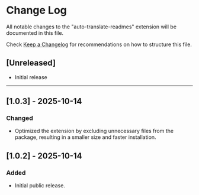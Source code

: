 # Change Log

All notable changes to the "auto-translate-readmes" extension will be documented in this file.

Check [Keep a Changelog](http://keepachangelog.com/) for recommendations on how to structure this file.

## [Unreleased]

- Initial release

---

## [1.0.3] - 2025-10-14

### Changed

- Optimized the extension by excluding unnecessary files from the package, resulting in a smaller size and faster installation.

## [1.0.2] - 2025-10-14

### Added

- Initial public release.
